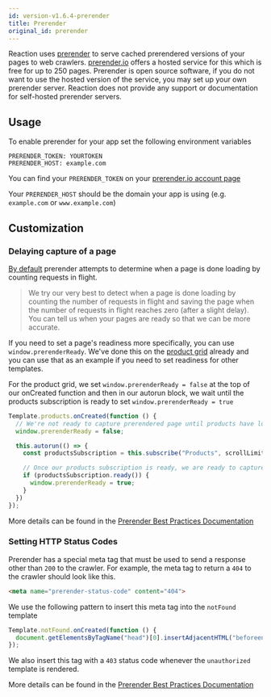 ```yaml
---
id: version-v1.6.4-prerender
title: Prerender
original_id: prerender
---
```


Reaction uses [prerender](https://prerender.io/documentation) to serve cached prerendered versions of your pages to web crawlers. [prerender.io](http://prerender.io) offers a hosted service for this which is free for up to 250 pages. Prerender is open source software, if you do not want to use the hosted version of the service, you may set up your own prerender server. Reaction does not provide any support or documentation for self-hosted prerender servers.

## Usage

To enable prerender for your app set the following environment variables

```shell
PRERENDER_TOKEN: YOURTOKEN
PRERENDER_HOST: example.com
```

You can find your `PRERENDER_TOKEN` on your [prerender.io account page](https://prerender.io/account)

Your `PRERENDER_HOST` should be the domain your app is using (e.g. `example.com` or `www.example.com`)

## Customization

### Delaying capture of a page

[By default](https://prerender.io/documentation/best-practices) prerender attempts to determine when a page is done loading by counting requests in flight.

> We try our very best to detect when a page is done loading by counting the number of requests in flight and saving the page when the number of requests in flight reaches zero (after a slight delay). You can tell us when your pages are ready so that we can be more accurate.

If you need to set a page's readiness more specifically, you can use `window.prerenderReady`. We've done this on the [product grid](https://github.com/reactioncommerce/reaction/blob/trunk/imports/plugins/included/product-variant/client/templates/products/products.js) already and you can use that as an example if you need to set readiness for other templates.

For the product grid, we set `window.prerenderReady = false` at the top of our onCreated function and then in our autorun block, we wait until the products subscription is ready to set `window.prerenderReady = true`

```js
Template.products.onCreated(function () {
  // We're not ready to capture prerendered page until products have loaded
  window.prerenderReady = false;

  this.autorun(() => {
    const productsSubscription = this.subscribe("Products", scrollLimit, queryParams);

    // Once our products subscription is ready, we are ready to capture
    if (productsSubscription.ready()) {
      window.prerenderReady = true;
    }
  })
});
```

More details can be found in the [Prerender Best Practices Documentation](https://prerender.io/documentation/best-practices)

### Setting HTTP Status Codes

Prerender has a special meta tag that must be used to send a response other than `200` to the crawler.
For example, the meta tag to return a `404` to the crawler should look like this.

```html
<meta name="prerender-status-code" content="404">
```

We use the following pattern to insert this meta tag into the `notFound` template

```js
Template.notFound.onCreated(function () {
  document.getElementsByTagName("head")[0].insertAdjacentHTML("beforeend", "<meta name='prerender-status-code' content='404'>");
});
```

We also insert this tag with a `403` status code whenever the `unauthorized` template is rendered.

More details can be found in the [Prerender Best Practices Documentation](https://prerender.io/documentation/best-practices)

